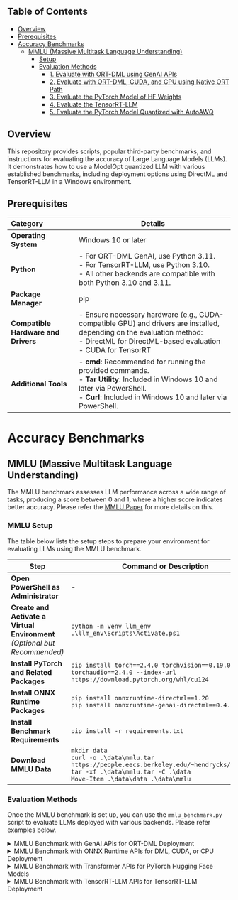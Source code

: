 ## Table of Contents

- [Overview](#overview)
- [Prerequisites](#prerequisites)
- [Accuracy Benchmarks](#accuracy-benchmarks)
  - [MMLU (Massive Multitask Language Understanding)](#mmlu-massive-multitask-language-understanding)
    - [Setup](#setup)
    - [Evaluation Methods](#evaluation-methods)
      - [1. Evaluate with ORT-DML using GenAI APIs](#1-evaluate-with-ort-dml-using-genai-apis)
      - [2. Evaluate with ORT-DML, CUDA, and CPU using Native ORT Path](#2-evaluate-with-ort-dml-cuda-and-cpu-using-native-ort-path)
      - [3. Evaluate the PyTorch Model of HF Weights](#3-evaluate-the-pytorch-model-of-hf-weights)
      - [4. Evaluate the TensorRT-LLM](#4-evaluate-the-tensorrt-llm)
      - [5. Evaluate the PyTorch Model Quantized with AutoAWQ](#5-evaluate-the-pytorch-model-quantized-with-autoawq)

## Overview

This repository provides scripts, popular third-party benchmarks, and instructions for evaluating the accuracy of Large Language Models (LLMs). It demonstrates how to use a ModelOpt quantized LLM with various established benchmarks, including deployment options using DirectML and TensorRT-LLM in a Windows environment.

## Prerequisites

| **Category**              | **Details**                                                                                                 |
|:--------------------------|-------------------------------------------------------------------------------------------------------------|
| **Operating System**      | Windows 10 or later                                                                                        |
| **Python**                | - For ORT-DML GenAI, use Python 3.11. <br> - For TensorRT-LLM, use Python 3.10. <br> - All other backends are compatible with both Python 3.10 and 3.11. |
| **Package Manager**       | pip                                                                                                        |
| **Compatible Hardware and Drivers** | - Ensure necessary hardware (e.g., CUDA-compatible GPU) and drivers are installed, depending on the evaluation method: <br> - DirectML for DirectML-based evaluation <br> - CUDA for TensorRT |
| **Additional Tools**      | - **cmd**: Recommended for running the provided commands. <br> - **Tar Utility**: Included in Windows 10 and later via PowerShell. <br> - **Curl**: Included in Windows 10 and later via PowerShell. |

# Accuracy Benchmarks

## MMLU (Massive Multitask Language Understanding)

The MMLU benchmark assesses LLM performance across a wide range of tasks, producing a score between 0 and 1, where a higher score indicates better accuracy. Please refer the [MMLU Paper](https://arxiv.org/abs/2009.03300) for more details on this.

### MMLU Setup

The table below lists the setup steps to prepare your environment for evaluating LLMs using the MMLU benchmark.

| **Step**                               | **Command** or **Description**                                                                                                                                                           |
|----------------------------------------|-------------------------------------------------------------------------------------------------------------------------------------------------------------------------------------------|
| **Open PowerShell as Administrator**   | -                                                                                                                                                                                         |
| **Create and Activate a Virtual Environment** <br> _(Optional but Recommended)_ | `python -m venv llm_env` <br> `.\llm_env\Scripts\Activate.ps1`                                                                                                                       |
| **Install PyTorch and Related Packages** | `pip install torch==2.4.0 torchvision==0.19.0 torchaudio==2.4.0 --index-url https://download.pytorch.org/whl/cu124`                                                                     |
| **Install ONNX Runtime Packages**       | `pip install onnxruntime-directml==1.20` <br> `pip install onnxruntime-genai-directml==0.4.0`                                                                                       |
| **Install Benchmark Requirements**      | `pip install -r requirements.txt`                                                                                                                                                      |
| **Download MMLU Data**                  | `mkdir data` <br> `curl -o .\data\mmlu.tar https://people.eecs.berkeley.edu/~hendrycks/data.tar` <br> `tar -xf .\data\mmlu.tar -C .\data` <br> `Move-Item .\data\data .\data\mmlu` |

### Evaluation Methods

Once the MMLU benchmark is set up, you can use the `mmlu_benchmark.py` script to evaluate LLMs deployed with various backends. Please refer examples below.

<details>
<summary> MMLU Benchmark with GenAI APIs for ORT-DML Deployment</summary>
<br>

To run the model with ORT-DML using GenAI, use the `--ep genai_dml` argument.

- **Test Suite**

  ```powershell
  python mmlu_benchmark.py `
      --model_name causal `
      --model_path <ONNX_model_folder> `
      --ep genai_dml `
      --output_file <output_log_file.json> `
      --ntrain 5
  ```

- **Specific Subjects**

  ```powershell
  python mmlu_benchmark.py `
      --model_name causal `
      --model_path <ONNX_model_folder> `
      --ep genai_dml `
      --output_file <output_log_file.json> `
      --subject abstract_algebra,anatomy,college_mathematics `
      --ntrain 5
  ```

</details>

<details>
<summary>MMLU Benchmark with ONNX Runtime APIs for DML, CUDA, or CPU Deployment</summary>
<br>

To run the model with ORT-DML, ORT-CUDA or ORT-CPU execution providers, use `--ep ort_dml`, `--ep ort_cuda`, or `--ep ort_cpu` respectively.

- **Test Suite**

  ```powershell
  python mmlu_benchmark.py `
      --model_name causal `
      --model_path <ONNX_model_folder> `
      --ep ort_dml `
      --output_file <output_log_file.json> `
      --ntrain 5
  ```

- **Specific Subjects**

  ```powershell
  python mmlu_benchmark.py `
      --model_name causal `
      --model_path <ONNX_model_folder> `
      --ep ort_dml `
      --output_file <output_log_file.json> `
      --subject abstract_algebra,anatomy,college_mathematics `
      --ntrain 5
  ```

</details>

<details>
<summary>MMLU Benchmark with Transformer APIs for PyTorch Hugging Face Models</summary>
<br>

To evaluate the PyTorch Hugging Face (HF) model, use the `--ep pt` argument.

- **Test Suite**

  ```powershell
  python mmlu_benchmark.py `
      --model_name causal `
      --model_path <ONNX_model_folder> `
      --ep pt `
      --output_file <output_log_file.json> `
      --ntrain 5 `
      --dtype <torch_dtype in model's config.json {float16|bfloat16}>
  ```

- **Specific Subjects**

  ```powershell
  python mmlu_benchmark.py `
      --model_name causal `
      --model_path <ONNX_model_folder> `
      --ep pt `
      --output_file <output_log_file.json> `
      --subject abstract_algebra,anatomy,college_mathematics `
      --ntrain 5 `
      --dtype <torch_dtype in model's config.json {float16|bfloat16}>
  ```

</details>

<details>
<summary>MMLU Benchmark with TensorRT-LLM APIs for TensorRT-LLM Deployment</summary>
<br>

1. **Install TensorRT-LLM and Compatible PyTorch**

   ```powershell
   pip install torch==2.4.0+cu121 --index-url https://download.pytorch.org/whl
   pip install tensorrt_llm==0.12.0 `
       --extra-index-url https://pypi.nvidia.com `
       --extra-index-url https://download.pytorch.org/whl/cu121/torch/
   ```

1. **Run the Benchmark**

   - **Test Suite**

     ```powershell
     python mmlu_benchmark.py `
         --model_name causal `
         --hf_model_dir <hf_model_path> `
         --engine_dir <engine_path> `
         --ep trt-llm `
         --ntrain 5 `
         --output_file result.json
     ```

   - **Specific Subjects**

     ```powershell
     python mmlu_benchmark.py `
         --model_name causal `
         --hf_model_dir <hf_model_path> `
         --engine_dir <engine_path> `
         --ep trt-llm `
         --ntrain 5 `
         --output_file result.json `
         --subject abstract_algebra,anatomy,college_mathematics
     ```

</details>
